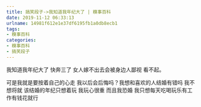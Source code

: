 ```yaml
---
title: 搞笑段子->我知道我年纪大了 | 糗事百科
date: 2019-11-12 06:33:13
urlname: 14981f612e1e37df6195fb1a0db8ecb1
tags: 
- 糗事百科
categories:
- 糗事百科
- 搞笑段子
---
```

我知道我年纪大了 快奔三了 女人嫁不出去会被身边人鄙视 看不起。

可是我就是要按着自己的心走 我以后会后悔吗？我想和喜欢的人结婚有错吗 我不想将就 该结婚的年纪只想着玩 我玩心很重 而且我恐婚 我只想每天吃喝玩乐有工作有钱花就行


